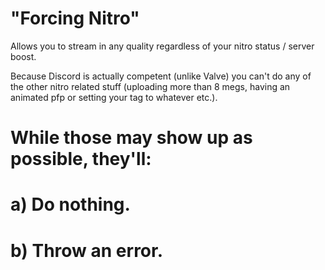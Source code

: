 # "Forcing Nitro"
Allows you to stream in any quality regardless of your nitro status / server boost.

Because Discord is actually competent (unlike Valve) you can't do any of the other nitro related stuff (uploading more than 8 megs, having an animated pfp or setting your tag to whatever etc.). 

# While those may show up as possible, they'll:
# a) Do nothing.
# b) Throw an error.
